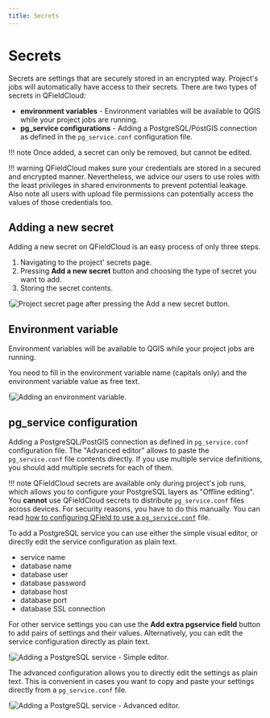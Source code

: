 ```yaml
---
title: Secrets
---
```


# Secrets

Secrets are settings that are securely stored in an encrypted way. Project's jobs will automatically have access to their secrets. There are two types of secrets in QFieldCloud:

- **environment variables** - Environment variables will be available to QGIS while your project jobs are running.
- **pg_service configurations** - Adding a PostgreSQL/PostGIS connection as defined in the `pg_service.conf` configuration file.

!!! note
    Once added, a secret can only be removed, but cannot be edited.

!!! warning
    QFieldCloud makes sure your credentials are stored in a secured and encrypted manner. Nevertheless, we advice our users to use roles with the least privileges in shared environments to prevent potential leakage.
    Also note all users with upload file permissions can potentially access the values of those credentials too.


## Adding a new secret

Adding a new secret on QFieldCloud is an easy process of only three steps.

1. Navigating to the project' secrets page.
2. Pressing **Add a new secret** button and choosing the type of secret you want to add.
3. Storing the secret contents.

!![Project secret page after pressing the **Add a new secret** button.](../../assets/images/secrets.png)


## Environment variable

Environment variables will be available to QGIS while your project jobs are running.

You need to fill in the environment variable name (capitals only) and the environment variable value as free text.

!![Adding an environment variable.](../../assets/images/secrets-envvar.png)


## pg_service configuration

Adding a PostgreSQL/PostGIS connection as defined in `pg_service.conf` configuration file. The "Advanced editor" allows to paste the `pg_service.conf` file contents directly. If you use multiple service definitions, you should add multiple secrets for each of them.

!!! note
    QFieldCloud secrets are available only during project's job runs, which allows you to configure your PostgreSQL layers as "Offline editing". You **cannot** use QFieldCloud secrets to distribute `pg_service.conf` files across devices. For security reasons, you have to do this manually. You can read [how to configuring QField to use a `pg_service.conf`](../../how-to/pg-service.md) file.

To add a PostgreSQL service you can use either the simple visual editor, or directly edit the service configuration as plain text.

- service name
- database name
- database user
- database password
- database host
- database port
- database SSL connection

For other service settings you can use the **Add extra pgservice field** button to add pairs of settings and their values. Alternatively, you can edit the service configuration directly as plain text.

!![Adding a PostgreSQL service - Simple editor.](../../assets/images/secrets-pgservice-simple.png)

The advanced configuration allows you to directly edit the settings as plain text. This is convenient in cases you want to copy and paste your settings directly from a `pg_service.conf` file.

!![Adding a PostgreSQL service - Advanced editor.](../../assets/images/secrets-pgservice-advanced.png)

